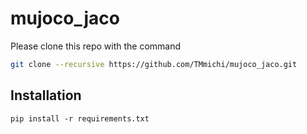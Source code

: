 # mujoco_jaco

Please clone this repo with the command
```bash
git clone --recursive https://github.com/TMmichi/mujoco_jaco.git
```
## Installation
```
pip install -r requirements.txt
```
